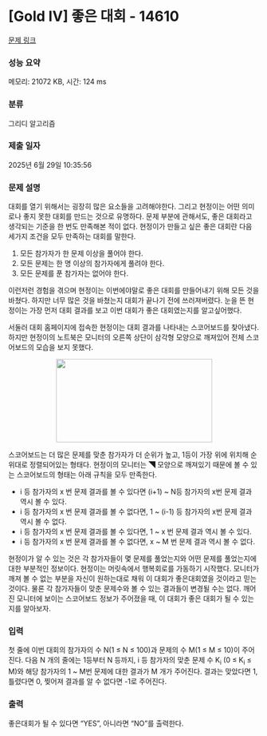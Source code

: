 # [Gold IV] 좋은 대회 - 14610 

[문제 링크](https://www.acmicpc.net/problem/14610) 

### 성능 요약

메모리: 21072 KB, 시간: 124 ms

### 분류

그리디 알고리즘

### 제출 일자

2025년 6월 29일 10:35:56

### 문제 설명

<p>대회를 열기 위해서는 굉장히 많은 요소들을 고려해야한다. 그리고 현정이는 어떤 의미로나 좋지 못한 대회를 만드는 것으로 유명하다. 문제 부분에 관해서도, 좋은 대회라고 생각되는 기준을 한 번도 만족해본 적이 없다. 현정이가 만들고 싶은 좋은 대회란 다음 세가지 조건을 모두 만족하는 대회를 말한다.</p>

<ol>
	<li>모든 참가자가 한 문제 이상을 풀어야 한다.</li>
	<li>모든 문제는 한 명 이상의 참가자에게 풀려야 한다.</li>
	<li>모든 문제를 푼 참가자는 없어야 한다.</li>
</ol>

<p>이런저런 경험을 겪으며 현정이는 이번에야말로 좋은 대회를 만들어내기 위해 모든 것을 바쳤다. 하지만 너무 많은 것을 바쳤는지 대회가 끝나기 전에 쓰러져버렸다. 눈을 뜬 현정이는 가장 먼저 대회 결과를 보고 이번 대회가 좋은 대회였는지를 알고싶어했다.</p>

<p>서둘러 대회 홈페이지에 접속한 현정이는 대회 결과를 나타내는 스코어보드를 찾아냈다. 하지만 현정이의 노트북은 모니터의 오른쪽 상단이 삼각형 모양으로 깨져있어 전체 스코어보드의 모습을 보지 못했다.</p>

<p style="text-align:center"><img alt="" src="https://onlinejudgeimages.s3-ap-northeast-1.amazonaws.com/problem/14610/1.png" style="height:167px; width:313px"></p>

<p>스코어보드는 더 많은 문제를 맞춘 참가자가 더 순위가 높고, 1등이 가장 위에 위치해 순위대로 정렬되어있는 형태다. 현정이의 모니터는 ◥ 모양으로 깨져있기 때문에 볼 수 있는 스코어보드의 형태는 아래 규칙을 모두 만족한다.</p>

<ul>
	<li>i 등 참가자의 x 번 문제 결과를 볼 수 있다면 (i+1) ~ N등 참가자의 x번 문제 결과 역시 볼 수 있다.</li>
	<li>i 등 참가자의 x 번 문제 결과를 볼 수 없다면, 1 ~ (i-1) 등 참가자의 x번 문제 결과 역시 볼 수 없다.</li>
	<li>i 등 참가자의 x 번 문제 결과를 볼 수 있다면, 1 ~ x 번 문제 결과 역시 볼 수 있다. </li>
	<li>i 등 참가자의 x 번 문제 결과를 볼 수 없다면, x ~ M 번 문제 결과 역시 볼 수 없다. </li>
</ul>

<p>현정이가 알 수 있는 것은 각 참가자들이 몇 문제를 풀었는지와 어떤 문제를 풀었는지에 대한 부분적인 정보이다. 현정이는 머릿속에서 행복회로를 가동하기 시작했다. 모니터가 깨져 볼 수 없는 부분을 자신이 원하는대로 채워 이 대회가 좋은대회였을 것이라고 믿는 것이다. 물론 각 참가자들이 맞춘 문제수와 볼 수 있는 결과들이 변경될 수는 없다. 깨어진 모니터에 보이는 스코어보드 정보가 주어졌을 때, 이 대회가 좋은 대회가 될 수 있는지를 알아보자.</p>

### 입력 

 <p>첫 줄에 이번 대회의 참가자의 수 N(1 ≤ N ≤ 100)과 문제의 수 M(1 ≤ M ≤ 10)이 주어진다. 다음 N 개의 줄에는 1등부터 N 등까지, i 등 참가자의 맞춘 문제 수 K<sub>i</sub> (0 ≤ K<sub>i</sub> ≤ M)와 해당 참가자의 1 ~ M번 문제에 대한 결과가 M 개가 주어진다. 결과는 맞았다면 1, 틀렸다면 0, 찢어져 결과를 알 수 없다면 -1로 주어진다.</p>

### 출력 

 <p>좋은대회가 될 수 있다면 “YES”, 아니라면  “NO”를 출력한다.</p>

